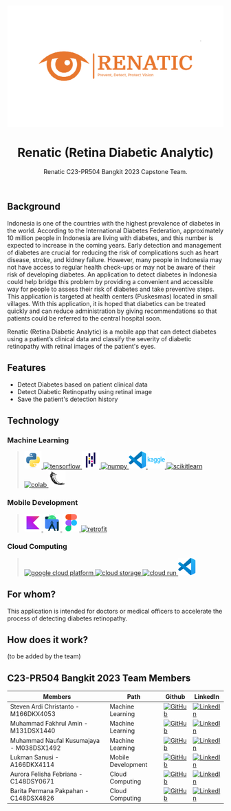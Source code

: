 
<div align="center">
  
  ![Renatic](https://raw.githubusercontent.com/Renatic-C23-PR504/.github/main/profile/renatic.png)
  
  # Renatic (Retina Diabetic Analytic)
  Renatic C23-PR504 Bangkit 2023 Capstone Team.

  <img src="https://komarev.com/ghpvc/?username=Renatic-C23-PR504&style=for-the-badge&color=blue" alt=""/>

  

</div>



## Background
Indonesia is one of the countries with the highest prevalence of diabetes in the world. According to the International Diabetes Federation, approximately 10 million people in Indonesia are living with diabetes, and this number is expected to increase in the coming years. Early detection and management of diabetes are crucial for reducing the risk of complications such as heart disease, stroke, and kidney failure. However, many people in Indonesia may not have access to regular health check-ups or may not be aware of their risk of developing diabetes. An application to detect diabetes in Indonesia could help bridge this problem by providing a convenient and accessible way for people to assess their risk of diabetes and take preventive steps. This application is targeted at health centers (Puskesmas) located in small villages. With this application, it is hoped that diabetics can be treated quickly and can reduce administration by giving recommendations so that patients could be referred to the central hospital soon.

Renatic (Retina Diabetic Analytic) is a mobile app that can detect diabetes using a patient’s clinical data and classify the severity of diabetic retinopathy with retinal images of the patient's eyes.

## Features
- Detect Diabetes based on patient clinical data
- Detect Diabetic Retinopathy using retinal image
- Save the patient's detection history 

## Technology 

### Machine Learning
> <a href="https://www.python.org" target="_blank" rel="noreferrer" title="python"> <img src="https://raw.githubusercontent.com/devicons/devicon/master/icons/python/python-original.svg" alt="python" width="40" height="40"/> </a>
<a href="https://www.tensorflow.org" target="_blank" rel="noreferrer" title="tensorflow"> <img src="https://www.vectorlogo.zone/logos/tensorflow/tensorflow-icon.svg" alt="tensorflow" width="40" height="40"/> </a>
<a href="https://pandas.pydata.org/" target="_blank" rel="noreferrer" title="pandas"> <img src="https://raw.githubusercontent.com/devicons/devicon/2ae2a900d2f041da66e950e4d48052658d850630/icons/pandas/pandas-original.svg" alt="pandas" width="40" height="40"/> </a> 
<a href="https://numpy.org/" target="_blank" rel="noreferrer" title="numpy"> <img src="https://numpy.org/images/logo.svg" alt="numpy" width="40" height="40"/> </a> 
<a href="https://code.visualstudio.com/" target="_blank" rel="noreferrer" title="visual studio code"> <img src="https://raw.githubusercontent.com/devicons/devicon/1119b9f84c0290e0f0b38982099a2bd027a48bf1/icons/vscode/vscode-original.svg" alt="vscode"  height="40"/> </a> 
<a href="https://www.kaggle.com/" target="_blank" rel="noreferrer" title="kaggle"> <img src="https://raw.githubusercontent.com/devicons/devicon/master/icons/kaggle/kaggle-original-wordmark.svg" alt="kaggle"  height="40"/> </a> 
<a href="https://scikit-learn.org/stable/" target="_blank" rel="noreferrer" title="scikit learn"> <img src="https://scikit-learn.org/stable/_static/scikit-learn-logo-small.png" alt="scikitlearn"  height="40"/> </a> 
<a href="https://flask.palletsprojects.com/" target="_blank" rel="noreferrer" title="colab"> <img src="https://camo.githubusercontent.com/b9d1ccdcfc9c5d008a0f6e46e08ea218725df33b4c2486a33cbb4779692d8229/68747470733a2f2f636f6c61622e72657365617263682e676f6f676c652e636f6d2f696d672f636f6c61625f66617669636f6e5f32353670782e706e67" alt="colab" height="40" data-canonical-src="https://colab.research.google.com/img/colab_favicon_256px.png"> </a> 
<a href="https://flask.palletsprojects.com/" target="_blank" rel="noreferrer" title="flask"> <img src="https://raw.githubusercontent.com/devicons/devicon/master/icons/flask/flask-original.svg" alt="flask"  height="40"/> </a> 


### Mobile Development
> <a href="https://code.visualstudio.com/" target="_blank" rel="noreferrer" title="kotlin"> <img src="https://raw.githubusercontent.com/devicons/devicon/master/icons/kotlin/kotlin-original.svg" alt="kotlin"  height="40"/> </a> 
<a href="https://developer.android.com/studio" target="_blank" rel="noreferrer" title="android studio"> <img src="https://raw.githubusercontent.com/devicons/devicon/master/icons/androidstudio/androidstudio-original.svg" alt="android studio"  height="40"/> </a> 
<a href="https://www.figma.com/" target="_blank" rel="noreferrer" title="figma"> <img src="https://raw.githubusercontent.com/devicons/devicon/master/icons/figma/figma-original.svg" alt="figma"  height="40"/> </a> 
<a href="https://square.github.io/retrofit/" target="_blank" rel="noreferrer" title="retrofit"> <img src="https://square.github.io/retrofit/static/icon-square.png" alt="retrofit"  height="40"/> </a> 

### Cloud Computing
> <a href="https://cloud.google.com/" rel="noreferrer" title="google cloud platform"> <img src="https://camo.githubusercontent.com/eb5099c27bd3e3fd1ac31180029132d4a8531fcd48b6437fdd1be9187e88a761/68747470733a2f2f69646f6c73746172617374726f6e6f6d65722e636f6d2f696d616765732f636c6f75645f706c6174666f726d2e706e67" alt="google cloud platform" height="40" data-canonical-src="https://idolstarastronomer.com/images/cloud_platform.png"> </a>
<a href="https://cloud.google.com/" rel="noreferrer" title="cloud storage"> <img src="https://camo.githubusercontent.com/ec5fc13d46cacb9307107407b318cabc8e57382241c9f8cfcafd853c51a957d1/68747470733a2f2f312e62702e626c6f6773706f742e636f6d2f2d6c645879775f5f336f386b2f586b547137796e656b36492f41414141414141415476512f424d4c4541774765665038744139596b7056526c66686a38713031716344577351434c63424741735948512f73313630302f6763702d6275636b65742e706e67" alt="cloud storage" height="40" data-canonical-src="https://1.bp.blogspot.com/-ldXyw__3o8k/XkTq7ynek6I/AAAAAAAATvQ/BMLEAwGefP8tA9YkpVRlfhj8q01qcDWsQCLcBGAsYHQ/s1600/gcp-bucket.png"> </a>
<a href="https://cloud.google.com/" rel="noreferrer" title="cloud run"> <img src="https://repository-images.githubusercontent.com/189295422/f294aa00-838c-11e9-8e27-a1fdc651371f" alt="cloud run" height="40"> </a>
<a href="https://code.visualstudio.com/" target="_blank" rel="noreferrer" title="visual studio code"> <img src="https://raw.githubusercontent.com/devicons/devicon/1119b9f84c0290e0f0b38982099a2bd027a48bf1/icons/vscode/vscode-original.svg" alt="vscode"  height="40"/> </a> 


## For whom?
This application is intended for doctors or medical officers to accelerate the process of detecting diabetes retinopathy.

## How does it work?
(to be added by the team)
  
## C23-PR504 Bangkit 2023 Team Members
| Members                                  | Path               | Github                                                                                                                                           | LinkedIn                                                                                                                                                                         |
| ---------------------------------------  | ------------------ | ------------------------------------------------------------------------------------------------------------------------------------------------ | ------------------------------------------------------------------------------------------------------------------------------------------------------------------------ |
| Steven Ardi Christanto - M166DKX4053     | Machine Learning   | [![GitHub](https://img.shields.io/badge/github-%23121011.svg?style=for-the-badge&logo=github&logoColor=white)](https://github.com/BlackBone09)   | [![LinkedIn](https://img.shields.io/badge/linkedin-%230077B5.svg?style=for-the-badge&logo=linkedin&logoColor=white)](https://www.linkedin.com/in/steven-ardi-398539272/)      |
| Muhammad Fakhrul Amin - M131DSX1440      | Machine Learning   | [![GitHub](https://img.shields.io/badge/github-%23121011.svg?style=for-the-badge&logo=github&logoColor=white)](https://github.com/mfakhrulam)    | [![LinkedIn](https://img.shields.io/badge/linkedin-%230077B5.svg?style=for-the-badge&logo=linkedin&logoColor=white)](https://www.linkedin.com/in/mfakhrulam/)       |
| Muhammad Naufal Kusumajaya - M038DSX1492 | Machine Learning   | [![GitHub](https://img.shields.io/badge/github-%23121011.svg?style=for-the-badge&logo=github&logoColor=white)](https://github.com/naufaljaya)    | [![LinkedIn](https://img.shields.io/badge/linkedin-%230077B5.svg?style=for-the-badge&logo=linkedin&logoColor=white)](https://www.linkedin.com/in/naufal-kusumajaya-b27959155/)              |
| Lukman Sanusi - A166DKX4114              | Mobile Development | [![GitHub](https://img.shields.io/badge/github-%23121011.svg?style=for-the-badge&logo=github&logoColor=white)](https://github.com/lckmnzans)     | [![LinkedIn](https://img.shields.io/badge/linkedin-%230077B5.svg?style=for-the-badge&logo=linkedin&logoColor=white)](https://www.linkedin.com/in/lukman-sanusi-35b168176/)  |
| Aurora Felisha Febriana - C148DSY0671    | Cloud Computing    | [![GitHub](https://img.shields.io/badge/github-%23121011.svg?style=for-the-badge&logo=github&logoColor=white)](https://github.com/aurorazhy)     | [![LinkedIn](https://img.shields.io/badge/linkedin-%230077B5.svg?style=for-the-badge&logo=linkedin&logoColor=white)](https://www.linkedin.com/in/aurora-felisha-41768824b/)     |
| Barita Permana Pakpahan - C148DSX4826    | Cloud Computing    | [![GitHub](https://img.shields.io/badge/github-%23121011.svg?style=for-the-badge&logo=github&logoColor=white)](https://github.com/BaritaPermana) | [![LinkedIn](https://img.shields.io/badge/linkedin-%230077B5.svg?style=for-the-badge&logo=linkedin&logoColor=white)](https://www.linkedin.com/in/barita-permana-p-301339206/) |
